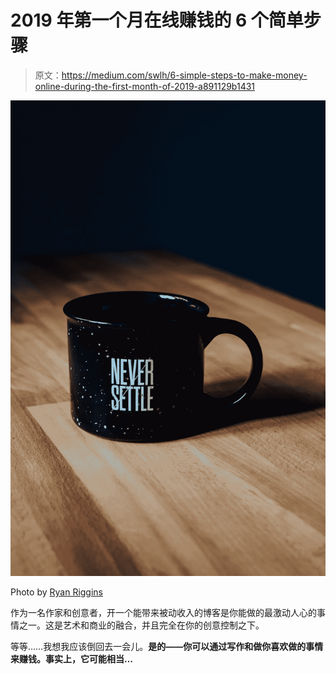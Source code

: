 # 2019 年第一个月在线赚钱的 6 个简单步骤

> 原文：<https://medium.com/swlh/6-simple-steps-to-make-money-online-during-the-first-month-of-2019-a891129b1431>

![](img/e7d4ef2b58ea5927a0bf906dcfb5c354.png)

Photo by [Ryan Riggins](https://unsplash.com/photos/kBJEJqWNtNY?utm_source=unsplash&utm_medium=referral&utm_content=creditCopyText)

作为一名作家和创意者，开一个能带来被动收入的博客是你能做的最激动人心的事情之一。这是艺术和商业的融合，并且完全在你的创意控制之下。

等等……我想我应该倒回去一会儿。**是的——你可以通过写作和做你喜欢做的事情来赚钱。事实上，它可能相当…**